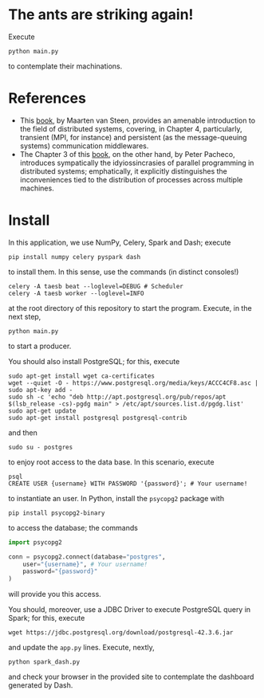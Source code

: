 # The ants are striking again! 

Execute 

``` 
python main.py 
``` 

to contemplate their machinations. 

# References 

+ This [book](https://www.distributed-systems.net/index.php/books/ds3/), by Maarten van Steen, provides an amenable introduction to the field of distributed systems, covering, in Chapter 4, particularly, transient (MPI, for instance) and persistent (as the message-queuing systems) communication middlewares. 
+ The Chapter 3 of this [book](https://www.cs.usfca.edu/~peter/ipp2/index.html), on the other hand, by Peter Pacheco, introduces sympatically the idyiossincrasies of parallel programming in distributed systems; emphatically, it explicitly distinguishes the inconveniences tied to the distribution of processes across multiple machines. 

# Install 

In this application, we use NumPy, Celery, Spark and Dash; execute 

``` 
pip install numpy celery pyspark dash
``` 

to install them. In this sense, use the commands (in distinct consoles!) 

``` 
celery -A taesb beat --loglevel=DEBUG # Scheduler 
celery -A taesb worker --loglevel=INFO 
``` 

at the root directory of this repository to start the program. Execute, in the next step, 

``` 
python main.py 
``` 

to start a producer. 

You should also install PostgreSQL; for this, execute 

``` 
sudo apt-get install wget ca-certificates
wget --quiet -O - https://www.postgresql.org/media/keys/ACCC4CF8.asc | sudo apt-key add -
sudo sh -c 'echo "deb http://apt.postgresql.org/pub/repos/apt $(lsb_release -cs)-pgdg main" > /etc/apt/sources.list.d/pgdg.list'
sudo apt-get update
sudo apt-get install postgresql postgresql-contrib
``` 

and then 

``` 
sudo su - postgres
``` 

to enjoy root access to the data base. In this scenario, execute 

``` 
psql
CREATE USER {username} WITH PASSWORD '{password}'; # Your username! 
``` 

to instantiate an user. In Python, install the `psycopg2` package with 

``` 
pip install psycopg2-binary
``` 

to access the database; the commands 

```py 
import psycopg2 

conn = psycopg2.connect(database="postgres", 
	user="{username}", # Your username! 
	password="{password}" 
) 
``` 
	
will provide you this access. 

You should, moreover, use a JDBC Driver to execute PostgreSQL query in Spark; for this, execute 

``` 
wget https://jdbc.postgresql.org/download/postgresql-42.3.6.jar 
``` 

and update the `app.py` lines. Execute, nextly, 

``` 
python spark_dash.py 
``` 

and check your browser in the provided site to contemplate the dashboard generated by Dash. 
